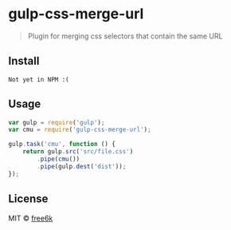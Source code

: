 # gulp-css-merge-url

> Plugin for merging css selectors that contain the same URL


## Install

```
Not yet in NPM :(
```


## Usage

```js
var gulp = require('gulp');
var cmu = require('gulp-css-merge-url');

gulp.task('cmu', function () {
	return gulp.src('src/file.css')
		.pipe(cmu())
		.pipe(gulp.dest('dist'));
});
```

## License

MIT © [free6k](https://github.com/free6k)
